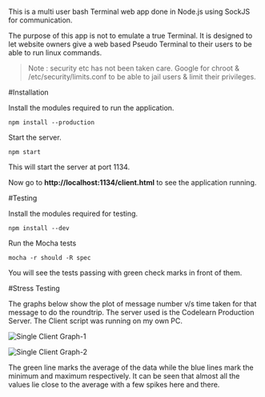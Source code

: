 This is a multi user bash Terminal web app done in Node.js using SockJS for communication.

The purpose of this app is not to emulate a true Terminal. It is designed to let website owners give a web based Pseudo Terminal to their users to be able to run linux commands.

> Note : security etc has not been taken care. Google for chroot & /etc/security/limits.conf to be able to jail users & limit their privileges.

#Installation 

Install the modules required to run the application.

	npm install --production

Start the server.

	npm start

This will start the server at port 1134.

Now go to **http://localhost:1134/client.html** to see the application running.


#Testing

Install the modules required for testing.

	npm install --dev

Run the Mocha tests
  
	mocha -r should -R spec

You will see the tests passing with green check marks in front of them.

#Stress Testing

The graphs below show the plot of message number v/s time taken for that message to do the roundtrip. The server used is the Codelearn Production Server. The Client script was running on my own PC.

![Single Client Graph-1](https://raw.github.com/pocha/terminal-codelearn/master/graphs/statistic-org1.png)
   

![Single Client Graph-2](https://raw.github.com/pocha/terminal-codelearn/master/graphs/statistic-org1.png)

The green line marks the average of the data while the blue lines mark the minimum and maximum respectively. It can be seen that almost all the values lie close to the average with a few spikes here and there.
